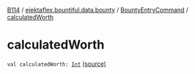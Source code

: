 [B114](../../index.md) / [ejektaflex.bountiful.data.bounty](../index.md) / [BountyEntryCommand](index.md) / [calculatedWorth](./calculated-worth.md)

# calculatedWorth

`val calculatedWorth: `[`Int`](https://kotlinlang.org/api/latest/jvm/stdlib/kotlin/-int/index.html) [(source)](https://github.com/ejektaflex/Bountiful/tree/develop/src/main/kotlin/ejektaflex/bountiful/data/bounty/BountyEntryCommand.kt#L18)